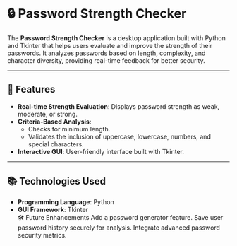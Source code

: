 # 🔒 Password Strength Checker

The **Password Strength Checker** is a desktop application built with Python and Tkinter that helps users evaluate and improve the strength of their passwords. It analyzes passwords based on length, complexity, and character diversity, providing real-time feedback for better security.

---

## 🚀 Features
- **Real-time Strength Evaluation**: Displays password strength as weak, moderate, or strong.  
- **Criteria-Based Analysis**:  
  - Checks for minimum length.  
  - Validates the inclusion of uppercase, lowercase, numbers, and special characters.  
- **Interactive GUI**: User-friendly interface built with Tkinter.  

---

## 📚 Technologies Used
- **Programming Language**: Python  
- **GUI Framework**: Tkinter  
 🛠️ Future Enhancements
Add a password generator feature.
Save user password history securely for analysis.
Integrate advanced password security metrics.
